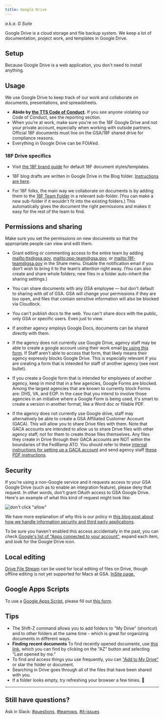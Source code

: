 ```yaml
---
title: Google Drive
---
```


_a.k.a. G Suite_

Google Drive is a cloud storage and file backup system. We keep a lot of documentation, project work, and templates in Google Drive.

## Setup

Because Google Drive is a web application, you don't need to install anything.

## Usage

We use Google Drive to keep track of our work and collaborate on documents, presentations, and spreadsheets.

* **Abide by [the TTS Code of Conduct]({{site.baseurl}}/code-of-conduct).**  If you see anyone violating our Code of Conduct, see the reporting section.
* When you’re at work, make sure you're on the 18F Google Drive and not your private account, especially when working with outside partners. Official 18F documents must live on the GSA/18F shared drive for compliance reasons.
* Everything in Google Drive can be FOIA’ed.

### 18F Drive specifics

* Visit [the 18F brand guide](https://brand.18f.gov/templates/) for default 18F document styles/templates.

* 18F blog drafts are written in Google Drive in the Blog folder. [Instructions are here](https://github.com/18F/blog-drafts/blob/master/README.md).

* For 18F folks, the main way we collaborate on documents is by adding them to the [18F Team Folder](https://drive.google.com/drive/u/0/folders/0B84F26FpUP0lR1B2VVNGSi1MMVk) in a relevant sub-folder. (You can make a new sub-folder if it wouldn't fit into the existing folders.) This automatically gives the document the right permissions and makes it easy for the rest of the team to find.

## Permissions and sharing

Make sure you set the permissions on new documents so that the appropriate people can view and edit them.

* Grant editing or commenting access to the entire team by adding <mailto:tts@gsa.gov>, <mailto:opp-team@gsa.gov>, or <mailto:18f-team@gsa.gov> in the Share menu. Disable the notification email if you don’t wish to bring it to the team’s attention right away. (You can also create and share whole folders; new files in a folder auto-inherit the sharing settings.)
* You can share documents with any GSA employee — but don't default to sharing with _all_ of GSA. GSA will change your permissions if they are too open, and files that contain sensitive information will also be blocked via Cloudlock.

* You can't publish docs to the web. You can't share docs with the public, only GSA or specific users. Even just to view.

* If another agency employs Google Docs, documents can be shared directly with them.

* If the agency does not currently use Google Drive, agency staff may be able to create a google account using their work email [by using this form](https://accounts.google.com/SignUpWithoutGmail?hl=en). If Staff aren't able to access that form, that likely means their agency expressly blocks Google Drive. This is especially relevant if you are creating a form that is intended for staff of another agency (see next bullet).

* If you create a Google form that is intended for employees of another agency, keep in mind that in a few agencies, Google Forms are blocked. Among the largest agencies that are known to currently block Forms are: DHS, VA, and EOP. In the case that you intend to involve those agencies in an initiative where a Google Form is being used, it's smart to create a version in another format, like a Word doc or fillable PDF.

* If the agency does not currently use Google drive, staff may alternatively be able to create a GSA Affiliated Customer Account (GACA). This will allow you to share Drive files with them. Note that GACA accounts are intended to allow us to share Drive files with other agency staff, not for them to create those files themselves. Any files they create in Drive through their GACA accounts are NOT within the boundaries of the FedRamp ATO. You should refer to these [internal instructions for setting up a GACA account](https://insite.gsa.gov/portal/content/517805?term=gaca) and send agency staff [these PDF instructions](https://docs.google.com/document/d/19MDy1K6FfHNEvVvQ8Wgd9zmpyjpFPvshr3SHWARYKo8/).

## Security

If you're using a non-Google service and it requests access to your GSA Google Drive (such as to enable an integration feature), please deny that request. In other words, don't grant OAuth access to GSA Google Drive. Here's an example of what this kind of request might look like:

![don't click "allow"]({{site.baseurl}}/images/google-drive/google-drive-oauth.png)

We have more explanation of why this is our policy in [this blog post about how we handle information security and third party applications](https://18f.gsa.gov/2016/05/13/how-18f-handles-information-security-and-third-party-applications/).

To be sure you haven't enabled this access accidentally in the past, you can check [Google's list of "Apps connected to your account"](https://security.google.com/settings/security/permissions), expand each item, and look for the Google Drive icon.

## Local editing

[Drive File Stream](https://support.google.com/drive/answer/7329379?hl=en) can be used for local editing of files on Drive, though offline editing is not yet supported for Macs at GSA. [InSite page.](https://insite.gsa.gov/employee-resources/information-technology/do-it-yourself-self-help/google-g-suite-apps/google-drive-and-shared-drive?term=drive%20file%20stream#Drive%20File%20Stream)

## Google Apps Scripts

To use a [Google Apps Script](https://developers.google.com/apps-script/), please fill out [this form](https://docs.google.com/a/gsa.gov/forms/d/e/1FAIpQLSdOCtxCaSKJC87CedZW1FKGspMvnRzyOauMvKIOfrSV7PBdag/viewform).

## Tips

- The Shift-Z command allows you to add folders to "My Drive" (shortcut) and to other folders at the same time - which is great for organizing documents in different ways.
- **Finding recent documents** To find recently opened documents, use [this link](https://drive.google.com/drive/recent), which you can find by clicking on the "AZ" button and selecting "Last opened by me."
-  To find and access things you use frequently, you can ["Add to My Drive"](https://support.google.com/drive/answer/2375057?hl=en) or star the folder or document.
-  Searching in Drive goes through all of the files that have been shared with you.
- If a folder looks empty, try refreshing your browser a few times. :shrug:

---

## Still have questions?

Ask in Slack: [#questions](https://gsa-tts.slack.com/messages/questions), [#teamops](https://gsa-tts.slack.com/messages/teamops), [#it-issues](https://gsa-tts.slack.com/messages/it-issues)
